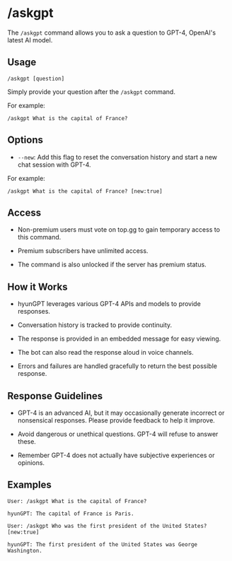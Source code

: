 # /askgpt

The `/askgpt` command allows you to ask a question to GPT-4, OpenAI's latest AI model.

## Usage
```
/askgpt [question]
```

Simply provide your question after the `/askgpt` command. 

For example:
```
/askgpt What is the capital of France?
```

## Options

- `--new`: Add this flag to reset the conversation history and start a new chat session with GPT-4.

For example:
```
/askgpt What is the capital of France? [new:true]
```

## Access

- Non-premium users must vote on top.gg to gain temporary access to this command.

- Premium subscribers have unlimited access.

- The command is also unlocked if the server has premium status.

## How it Works

- hyunGPT leverages various GPT-4 APIs and models to provide responses.

- Conversation history is tracked to provide continuity.

- The response is provided in an embedded message for easy viewing.

- The bot can also read the response aloud in voice channels.

- Errors and failures are handled gracefully to return the best possible response.

## Response Guidelines

- GPT-4 is an advanced AI, but it may occasionally generate incorrect or nonsensical responses. Please provide feedback to help it improve.

- Avoid dangerous or unethical questions. GPT-4 will refuse to answer these.

- Remember GPT-4 does not actually have subjective experiences or opinions.

## Examples
```
User: /askgpt What is the capital of France?

hyunGPT: The capital of France is Paris.

User: /askgpt Who was the first president of the United States? [new:true]

hyunGPT: The first president of the United States was George Washington.
```
